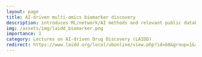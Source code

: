 ```yaml
---
layout: page
title: AI-driven multi-omics biomarker discovery
description: introduces ML/network/AI methods and relevant public databases for multi-omics biomarker discovery
img: /assets/img/laidd_biomarker.png
importance: 1
category: Lectures on AI-driven Drug Discovery (LAIDD)
redirect: https://www.laidd.org/local/ubonline/view.php?id=68&group=1&returnurl=aHR0cHM6Ly93d3cubGFpZGQub3JnL3NlYXJjaC5waHA/a2V5d29yZD0lRUIlQjAlOTQlRUMlOUQlQjQlRUMlOTglQTQlRUIlQTclODglRUMlQkIlQTQmZW5yb2xfc3RhcnQ9JmVucm9sX2VuZD0mc3R1ZHlfc3RhcnQ9JnN0dWR5X2VuZD0=
---
```

